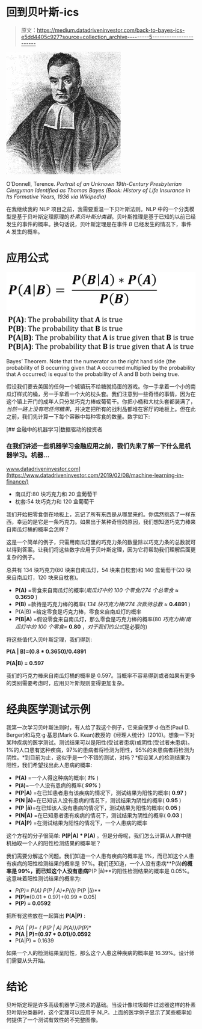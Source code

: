 # 回到贝叶斯-ics

> 原文：<https://medium.datadriveninvestor.com/back-to-bayes-ics-e5dd4405c927?source=collection_archive---------5----------------------->

![](img/72ccebe15f28f5f3faf13afb06895ec3.png)

O’Donnell, Terence. *Portrait of an Unknown 19th-Century Presbyterian Clergyman Identified as Thomas Bayes (Book: History of Life Insurance in Its Formative Years, 1936 via Wikipedia)*

在我继续我的 NLP 项目之前，我需要重温一下贝叶斯法则。NLP 中的一个分类模型是基于贝叶斯定理原理的*朴素贝叶斯分类器*。贝叶斯推理是基于已知的以前已经发生的事件的概率。换句话说，贝叶斯定理是在事件 *B* 已经发生的情况下，事件 *A* 发生的概率。

# **应用公式**

![](img/8c56a107d5dbabcaa8d9f1bd3b4273d9.png)

Bayes’ Theorem. Note that the numerator on the right hand side (the probability of B occurring given that A occurred multiplied by the probability that A occurred) is equal to the probability of A and B both being true.

假设我们要去美国的任何一个城镇玩不给糖就捣蛋的游戏。你一手拿着一个小的南瓜灯样式的桶，另一手拿着一个大的枕头套。我们注意到一些奇怪的事情，因为在这个镇上开门的成年人只分发巧克力棒或葡萄干。你把小桶和大枕头套都装满了，*当然一路上没有吃任何糖果*，并决定把所有的战利品都堆在客厅的地板上。但在此之前，我们先计算一下每个容器中每种零食的数量。数字如下:

[](https://www.datadriveninvestor.com/2019/02/08/machine-learning-in-finance/) [## 金融中的机器学习|数据驱动的投资者

### 在我们讲述一些机器学习金融应用之前，我们先来了解一下什么是机器学习。机器…

www.datadriveninvestor.com](https://www.datadriveninvestor.com/2019/02/08/machine-learning-in-finance/) 

*   南瓜灯:80 块巧克力和 20 盒葡萄干
*   枕套:54 块巧克力和 120 盒葡萄干

我们开始把零食倒在地板上，忘记了所有东西是从哪里来的。你偶然挑选了一样东西，幸运的是它是一条巧克力。如果出于某种奇怪的原因，我们想知道巧克力棒来自南瓜灯桶的概率会怎样？

这是一个简单的例子，只需用南瓜灯里的巧克力条的数量除以巧克力条的总数就可以得到答案。让我们将这些数字应用于贝叶斯定理，因为它将帮助我们理解后面更复杂的例子。

总共有 134 块巧克力(80 块来自南瓜灯，54 块来自枕套)和 140 盒葡萄干(20 块来自南瓜灯，120 块来自枕套)。

*   **P(A)** =零食来自南瓜灯的概率(*南瓜灯中的 100 个零食/274 个总零食* ≈ **0.3650** )
*   **P(B)** =款待是巧克力棒的概率( *134 块巧克力棒/274 次款待总数* ≈ **0.4891** )
*   P(A|B) =给定零食是巧克力棒，零食来自南瓜灯的概率
*   **P(B|A)** =假设零食来自南瓜灯，那么零食是巧克力棒的概率(80 *巧克力棒/南瓜灯中的 100 个零食=* **0.80** ，*对于我们的公式*是必要的)

将这些值代入贝叶斯定理，我们得到:

**P(A | B)=(0.8 * 0.3650)/0.4891**

**P(A|B) = 0.597**

我们的巧克力棒来自南瓜灯桶的概率是 0.597。当概率不容易得到或者如果有更多的类别需要考虑时，应用贝叶斯规则变得更加复杂。

# 经典医学测试示例

我第一次学习贝叶斯法则时，有人给了我这个例子，它来自保罗·d·伯杰(Paul D. Berger)和马克·g·基恩(Mark G. Kean)教授的《经理人统计》(2010)。想象一下对某种疾病的医学测试。测试结果可以是阳性(受试者患病)或阴性(受试者未患病)。1%的人口患有这种疾病，97%的患病者将检测为阳性，95%的未患病者将检测为阴性。*到目前为止，这似乎是一个不错的测试，对吗？*假设某人的检测结果为阳性，我们希望找出此人患病的概率:

*   **P(A)** =一个人得这种病的概率( ***1%*** )
*   **P(ā)**=一个人没有患病的概率( ***99%*** )
*   **P(P|A)** =在已知患者患有该疾病的情况下，测试结果为阳性的概率( **0.97** )
*   **P(N |ā)**=在已知该人没有患病的情况下，测试结果为阴性的概率( **0.95** )
*   **P(P |ā)**=在已知该人没有患病的情况下，测试结果为阳性的概率( **0.05** )
*   **P(N|A)** =在已知患者患有疾病的情况下，测试结果为阴性的概率( **0.03** )
*   **P(A|P)** =在测试结果为阳性的情况下，一个人患病的概率

这个方程的分子很简单: **P(P|A) * P(A)** 。但是分母呢，我们怎么计算从人群中随机抽取一个人的阳性检测结果的概率呢？

我们需要分解这个问题。我们知道一个人患有疾病的概率是 1%，而已知这个人患有疾病的阳性检测结果的概率是 97%。我们还知道，一个人没有患病**P(ā)**的概率是 99%，而已知这个人没有患病**P(P |ā)**的阳性检测结果的概率是 0.05%。这意味着阳性测试结果的概率为:

*   **P(P)= P(A)* P(P | A)+P(ā)* P(P |ā)**
*   **P(P)=**(0.01 * 0.97)+(0.99 * 0.05)
*   **P(P) = 0.0592**

把所有这些放在一起算出 **P(A|P)** :

*   **P(A | P)= { P(P | A)* P(A)}/P(P)**
*   **P(A | P)=(0.97 * 0.01)/0.0592**
*   P(A|P) = 0.1639

如果一个人的检测结果呈阳性，那么这个人患这种疾病的概率是 16.39%。设计师们需要从头开始。

# 结论

贝叶斯定理是许多高级机器学习技术的基础。当设计像垃圾邮件过滤器这样的朴素贝叶斯分类器时，这个定理可以应用于 NLP。上面的医学例子显示了某些概率如何提供了一个测试有效性的不完整图像。